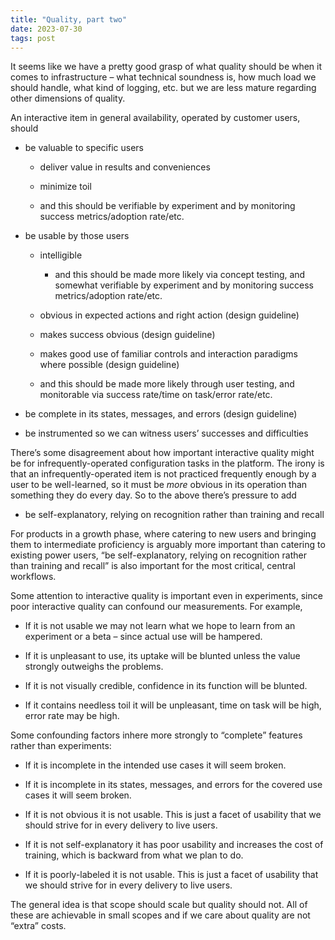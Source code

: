 ```yaml
---
title: "Quality, part two"
date: 2023-07-30
tags: post
---
```


It seems like we have a pretty good grasp of what quality should be when it comes to infrastructure – what technical soundness is, how much load we should handle, what kind of logging, etc. but we are less mature regarding other dimensions of quality.

An interactive item in general availability, operated by customer users, should

- be valuable to specific users
    - deliver value in results and conveniences
    
    - minimize toil
    
    - and this should be verifiable by experiment and by monitoring success metrics/adoption rate/etc.

- be usable by those users
    - intelligible
        - and this should be made more likely via concept testing, and somewhat verifiable by experiment and by monitoring success metrics/adoption rate/etc.
    
    - obvious in expected actions and right action (design guideline)
    
    - makes success obvious (design guideline)
    
    - makes good use of familiar controls and interaction paradigms where possible (design guideline)
    
    - and this should be made more likely through user testing, and monitorable via success rate/time on task/error rate/etc.

- be complete in its states, messages, and errors (design guideline)

- be instrumented so we can witness users’ successes and difficulties

There’s some disagreement about how important interactive quality might be for infrequently-operated configuration tasks in the platform. The irony is that an infrequently-operated item is not practiced frequently enough by a user to be well-learned, so it must be _more_ obvious in its operation than something they do every day. So to the above there’s pressure to add

- be self-explanatory, relying on recognition rather than training and recall

For products in a growth phase, where catering to new users and bringing them to intermediate proficiency is arguably more important than catering to existing power users, “be self-explanatory, relying on recognition rather than training and recall” is also important for the most critical, central workflows.

Some attention to interactive quality is important even in experiments, since poor interactive quality can confound our measurements. For example,

- If it is not usable we may not learn what we hope to learn from an experiment or a beta – since actual use will be hampered.

- If it is unpleasant to use, its uptake will be blunted unless the value strongly outweighs the problems.

- If it is not visually credible, confidence in its function will be blunted.

- If it contains needless toil it will be unpleasant, time on task will be high, error rate may be high.

Some confounding factors inhere more strongly to “complete” features rather than experiments:

- If it is incomplete in the intended use cases it will seem broken.

- If it is incomplete in its states, messages, and errors for the covered use cases it will seem broken.

- If it is not obvious it is not usable. This is just a facet of usability that we should strive for in every delivery to live users.

- If it is not self-explanatory it has poor usability and increases the cost of training, which is backward from what we plan to do.

- If it is poorly-labeled it is not usable. This is just a facet of usability that we should strive for in every delivery to live users.

The general idea is that scope should scale but quality should not. All of these are achievable in small scopes and if we care about quality are not “extra” costs.
